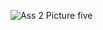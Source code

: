 ![Ass 2 Picture five](https://github.com/user-attachments/assets/2a23d765-df4e-4f25-819e-4800b8cb49c1)

